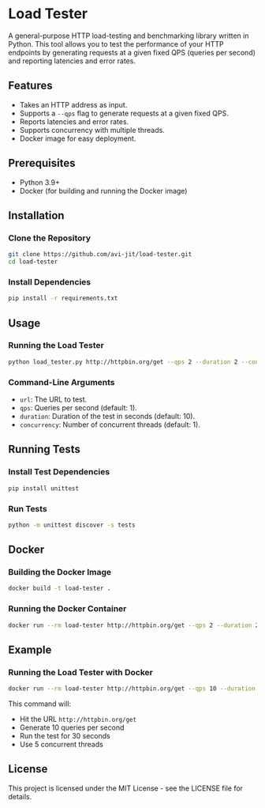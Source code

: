 # Load Tester

A general-purpose HTTP load-testing and benchmarking library written in Python. This tool allows you to test the performance of your HTTP endpoints by generating requests at a given fixed QPS (queries per second) and reporting latencies and error rates.

## Features

- Takes an HTTP address as input.
- Supports a `--qps` flag to generate requests at a given fixed QPS.
- Reports latencies and error rates.
- Supports concurrency with multiple threads.
- Docker image for easy deployment.

## Prerequisites

- Python 3.9+
- Docker (for building and running the Docker image)

## Installation

### Clone the Repository

```sh
git clone https://github.com/avi-jit/load-tester.git
cd load-tester
```

### Install Dependencies

```sh
pip install -r requirements.txt
```

## Usage

### Running the Load Tester

```sh
python load_tester.py http://httpbin.org/get --qps 2 --duration 2 --concurrency 2
```

### Command-Line Arguments

- `url`: The URL to test.
- `qps`: Queries per second (default: 1).
- `duration`: Duration of the test in seconds (default: 10).
- `concurrency`: Number of concurrent threads (default: 1).

## Running Tests

### Install Test Dependencies
```sh
pip install unittest
```

### Run Tests

```sh
python -m unittest discover -s tests
```

## Docker

### Building the Docker Image

```sh
docker build -t load-tester .
```

### Running the Docker Container

```sh
docker run --rm load-tester http://httpbin.org/get --qps 2 --duration 2 --concurrency 2
```

## Example

### Running the Load Tester with Docker
```sh
docker run --rm load-tester http://httpbin.org/get --qps 10 --duration 30 --concurrency 5
```

This command will:

- Hit the URL `http://httpbin.org/get`
- Generate 10 queries per second
- Run the test for 30 seconds
- Use 5 concurrent threads

## License
This project is licensed under the MIT License - see the LICENSE file for details.
